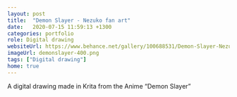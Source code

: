 ```yaml
---
layout: post
title:  "Demon Slayer - Nezuko fan art"
date:   2020-07-15 11:59:13 +1300
categories: portfolio
role: Digital drawing
websiteUrl: https://www.behance.net/gallery/100688531/Demon-Slayer-Nezuko
imageUrl: demonslayer-400.png
tags: ["Digital drawing"]
home: true
---
```

 
A digital drawing made in Krita from the Anime “Demon Slayer”